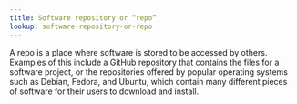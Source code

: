 ```yaml
---
title: Software repository or “repo”
lookup: software-repository-or-repo
---
```

A repo is a place where software is stored to be accessed by others. Examples of this include a GitHub repository that contains the files for a software project, or the repositories offered by popular operating systems such as Debian, Fedora, and Ubuntu, which contain many different pieces of software for their users to download and install.
